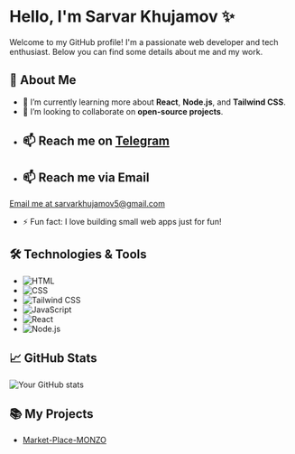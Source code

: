 # Hello, I'm Sarvar Khujamov ✨

Welcome to my GitHub profile! I'm a passionate web developer and tech enthusiast. Below you can find some details about me and my work.

## 🚀 About Me
- 🌱 I’m currently learning more about **React**, **Node.js**, and **Tailwind CSS**.
- 👯 I’m looking to collaborate on **open-source projects**.
- ## 📫 Reach me on [Telegram](https://t.me/sarvarkhujamov)
- ## 📫 Reach me via Email  
[Email me at sarvarkhujamov5@gmail.com](mailto:sarvarkhujamov5@gmail.com)
- ⚡ Fun fact: I love building small web apps just for fun!

## 🛠️ Technologies & Tools
- ![HTML](https://img.shields.io/badge/HTML-5-1E3A8A?style=for-the-badge&logo=html5&logoColor=ffffff)  
- ![CSS](https://img.shields.io/badge/CSS-3-1E3A8A?style=for-the-badge&logo=css3&logoColor=ffffff)  
- ![Tailwind CSS](https://img.shields.io/badge/TailwindCSS-1.0-1E3A8A?style=for-the-badge&logo=tailwindcss&logoColor=ffffff)  
- ![JavaScript](https://img.shields.io/badge/JavaScript-ES6-1E3A8A?style=for-the-badge&logo=javascript&logoColor=ffffff)  
- ![React](https://img.shields.io/badge/React-18-1E3A8A?style=for-the-badge&logo=react&logoColor=ffffff)  
- ![Node.js](https://img.shields.io/badge/Node.js-16-1E3A8A?style=for-the-badge&logo=node.js&logoColor=ffffff)

## 📈 GitHub Stats

![Your GitHub stats](https://github-readme-stats.vercel.app/api?username=sarkuzb&show_icons=true&theme=blue)

## 📚 My Projects
- [Market-Place-MONZO](https://sarkuzb.github.io/Market-Place-MONZO/)
